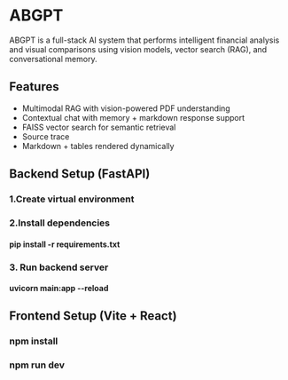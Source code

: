 # ABGPT
ABGPT is a full-stack AI system that performs intelligent financial analysis and visual comparisons using vision models, vector search (RAG), and conversational memory.

## Features
- Multimodal RAG with vision-powered PDF understanding
- Contextual chat with memory + markdown response support
- FAISS vector search for semantic retrieval
- Source trace
- Markdown + tables rendered dynamically


## Backend Setup (FastAPI)

### 1.Create virtual environment
### 2.Install dependencies 
#### pip install -r requirements.txt

### 3. Run backend server
#### uvicorn main:app --reload

## Frontend Setup (Vite + React)
### npm install
### npm run dev

